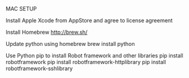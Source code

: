 MAC SETUP

Install Apple Xcode from AppStore and agree to license agreement

Install Homebrew
http://brew.sh/

Update python using homebrew
brew install python

Use Python pip to install Robot framework and other libraries
pip install robotframework
pip install robotframework-httplibrary
pip install robotframework-sshlibrary
